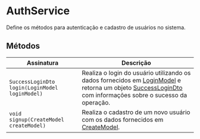 <h1>AuthService</h1>
<p>Define os métodos para autenticação e cadastro de usuários no sistema.</p>

<h2>Métodos</h2>
<table>
  <thead>
    <tr>
      <th>Assinatura</th>
      <th>Descrição</th>
    </tr>
  </thead>
  <tbody>
    <tr>
      <td><code>SuccessLoginDto login(LoginModel loginModel)</code></td>
      <td>Realiza o login do usuário utilizando os dados fornecidos em <a href="https://github.com/EricksonLOOP/DoctorProject/blob/main/backend/src/main/java/org/edev/doctorappbackend/Doc/ModulesDoc/AuthDoc/LoginModelDto.md">LoginModel</a> e retorna um objeto <a href="https://github.com/EricksonLOOP/DoctorProject/blob/main/backend/src/main/java/org/edev/doctorappbackend/Doc/ModulesDoc/AuthDoc/SuccessLoginDtoDoc.md">SuccessLoginDto</a> com informações sobre o sucesso da operação.</td>
    </tr>
    <tr>
      <td><code>void signup(CreateModel createModel)</code></td>
      <td>Realiza o cadastro de um novo usuário com os dados fornecidos em <a href="https://github.com/EricksonLOOP/DoctorProject/blob/main/backend/src/main/java/org/edev/doctorappbackend/Doc/ModulesDoc/AuthDoc/CreateModelDoc.md">CreateModel</a>.</td>
    </tr>
  </tbody>
</table>
